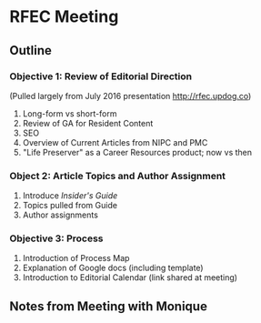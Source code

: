# RFEC Meeting

## Outline

### Objective 1: Review of Editorial Direction

(Pulled largely from July 2016 presentation <http://rfec.updog.co>)

1. Long-form vs short-form
2. Review of GA for Resident Content
3. SEO
4. Overview of Current Articles from NIPC and PMC
5. "Life Preserver" as a Career Resources product; now vs then

### Object 2: Article Topics and Author Assignment

1. Introduce *Insider's Guide*
2. Topics pulled from Guide
3. Author assignments

### Objective 3: Process

1. Introduction of Process Map
2. Explanation of Google docs (including template)
3. Introduction to Editorial Calendar (link shared at meeting)

## Notes from Meeting with Monique



